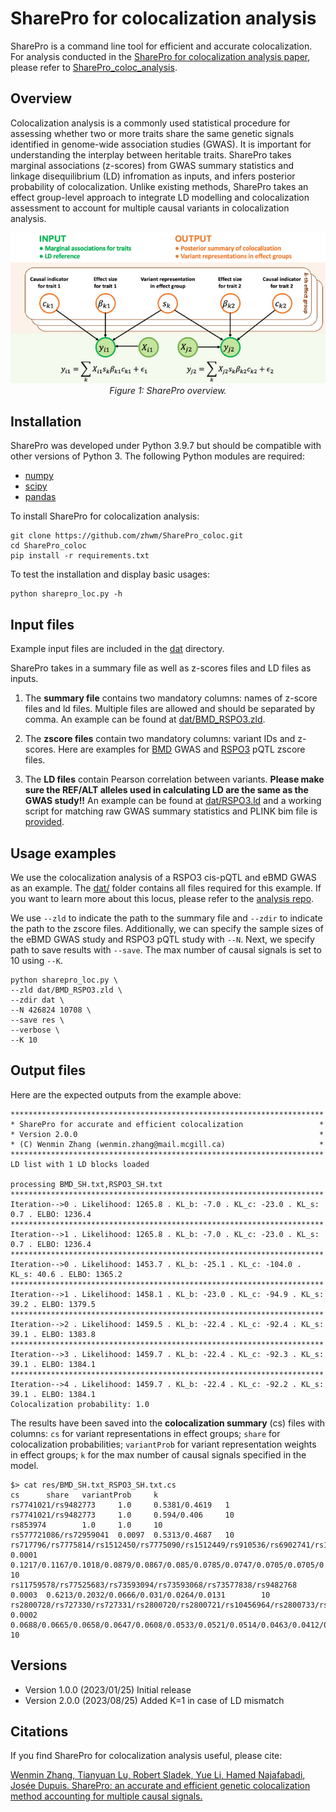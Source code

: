 # SharePro for colocalization analysis

SharePro is a command line tool for efficient and accurate colocalization. For analysis conducted in the [SharePro for colocalization analysis paper](https://doi.org/10.1101/2023.07.24.550431), please refer to [SharePro_coloc_analysis](https://github.com/zhwm/sharepro_coloc_analysis).

## Overview 

Colocalization analysis is a commonly used statistical procedure for assessing whether two or more traits share the same genetic signals identified in genome-wide association studies (GWAS). It is important for understanding the interplay between heritable traits.
SharePro takes marginal associations (z-scores) from GWAS summary statistics and linkage disequilibrium (LD) infromation as inputs, and infers posterior probability of colocalization. Unlike existing methods, SharePro takes an effect group-level approach to integrate LD modelling and colocalization assessment to account for multiple causal variants in colocalization analysis.

<p align="center">
  <img src="doc/SharePro_loc.png" alt="example image">
  <br>
  <em>Figure 1: SharePro overview.</em>
</p>

## Installation

SharePro was developed under Python 3.9.7 but should be compatible with other versions of Python 3. The following Python modules are required:

* [numpy](http://www.numpy.org/)
* [scipy](http://www.scipy.org/)
* [pandas](https://pandas.pydata.org/getpandas.html)

To install SharePro for colocalization analysis:

```
git clone https://github.com/zhwm/SharePro_coloc.git
cd SharePro_coloc
pip install -r requirements.txt 
``` 

To test the installation and display basic usages:
```
python sharepro_loc.py -h
```

## Input files

Example input files are included in the [dat](dat/) directory.

SharePro takes in a summary file as well as z-scores files and LD files as inputs.

1. The **summary file** contains two mandatory columns: names of z-score files and ld files. Multiple files are allowed and should be separated by comma. An example can be found at [dat/BMD_RSPO3.zld](dat/BMD_RSPO3.zld).

2. The **zscore files** contain two mandatory columns: variant IDs and z-scores. Here are examples for [BMD](dat/BMD_SH.txt) GWAS and [RSPO3](dat/RSPO3_SH.txt) pQTL zscore files.

3. The **LD files** contain Pearson correlation between variants. **Please make sure the REF/ALT alleles used in calculating LD are the same as the GWAS study!!** An example can be found at [dat/RSPO3.ld](dat/RSPO3.ld) and a working script for matching raw GWAS summary statistics and PLINK bim file is [provided](match_bim_ss.py).

## Usage examples

We use the colocalization analysis of a RSPO3 cis-pQTL and eBMD GWAS as an example. The [dat/](dat/) folder contains all files required for this example.
If you want to learn more about this locus, please refer to the [analysis repo](https://github.com/zhwm/SharePro_coloc_analysis/tree/main/dat).

We use `--zld` to indicate the path to the summary file and `--zdir` to indicate the path to the zscore files.
Additionally, we can specify the sample sizes of the eBMD GWAS study and RSPO3 pQTL study with `--N`.
Next, we specify path to save results with `--save`. The max number of causal signals is set to 10 using `--K`.

```
python sharepro_loc.py \
--zld dat/BMD_RSPO3.zld \
--zdir dat \
--N 426824 10708 \
--save res \
--verbose \
--K 10
```

## Output files

Here are the expected outputs from the example above:

```
**********************************************************************
* SharePro for accurate and efficient colocalization                 *
* Version 2.0.0                                                      *
* (C) Wenmin Zhang (wenmin.zhang@mail.mcgill.ca)                     *
**********************************************************************
LD list with 1 LD blocks loaded

processing BMD_SH.txt,RSPO3_SH.txt
**********************************************************************
Iteration-->0 . Likelihood: 1265.8 . KL_b: -7.0 . KL_c: -23.0 . KL_s: 0.7 . ELBO: 1236.4
**********************************************************************
Iteration-->1 . Likelihood: 1265.8 . KL_b: -7.0 . KL_c: -23.0 . KL_s: 0.7 . ELBO: 1236.4
**********************************************************************
Iteration-->0 . Likelihood: 1453.7 . KL_b: -25.1 . KL_c: -104.0 . KL_s: 40.6 . ELBO: 1365.2
**********************************************************************
Iteration-->1 . Likelihood: 1458.1 . KL_b: -23.0 . KL_c: -94.9 . KL_s: 39.2 . ELBO: 1379.5
**********************************************************************
Iteration-->2 . Likelihood: 1459.5 . KL_b: -22.4 . KL_c: -92.4 . KL_s: 39.1 . ELBO: 1383.8
**********************************************************************
Iteration-->3 . Likelihood: 1459.7 . KL_b: -22.4 . KL_c: -92.3 . KL_s: 39.1 . ELBO: 1384.1
**********************************************************************
Iteration-->4 . Likelihood: 1459.7 . KL_b: -22.4 . KL_c: -92.2 . KL_s: 39.1 . ELBO: 1384.1
Colocalization probability: 1.0
```

The results have been saved into the **colocalization summary** (cs) files with columns:
`cs` for variant representations in effect groups; 
`share` for colocalization probabilities;
`variantProb` for variant representation weights in effect groups;
`k` for the max number of causal signals specified in the model.

```
$> cat res/BMD_SH.txt_RSPO3_SH.txt.cs 
cs      share   variantProb     k
rs7741021/rs9482773     1.0     0.5381/0.4619   1
rs7741021/rs9482773     1.0     0.594/0.406     10
rs853974        1.0     1.0     10
rs577721086/rs72959041  0.0097  0.5313/0.4687   10
rs717796/rs7775814/rs1512450/rs7775090/rs1512449/rs910536/rs6902741/rs1569870/rs7738255/rs1080708/rs7756072     0.0001  0.1217/0.1167/0.1018/0.0879/0.0867/0.085/0.0785/0.0747/0.0705/0.0705/0.0639     10
rs11759578/rs77525683/rs73593094/rs73593068/rs73577838/rs9482768        0.0003  0.6213/0.2032/0.0666/0.031/0.0264/0.0131        10
rs2800728/rs727330/rs727331/rs2800720/rs2800721/rs10456964/rs2800733/rs2800727/rs2745351/rs2745356/rs2800732/rs2745355/rs727332/rs2800729/rs2800730/rs719728/rs2800719/rs2745354/rs2800718/rs2800723/rs2800722  0.0002  0.0688/0.0665/0.0658/0.0647/0.0608/0.0533/0.0521/0.0514/0.0463/0.0412/0.041/0.0404/0.0399/0.0394/0.0386/0.0379/0.034/0.0327/0.0324/0.0322/0.0322 10
```

## Versions
* Version 1.0.0 (2023/01/25) Initial release
* Version 2.0.0 (2023/08/25) Added K=1 in case of LD mismatch

## Citations

If you find SharePro for colocalization analysis useful, please cite:

[Wenmin Zhang, Tianyuan Lu, Robert Sladek, Yue Li, Hamed Najafabadi, Josée Dupuis. SharePro: an accurate and efficient genetic colocalization method accounting for multiple causal signals.](https://doi.org/10.1101/2023.07.24.550431)